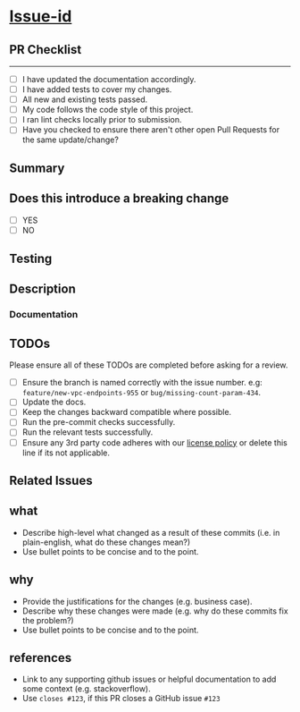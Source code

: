 # [Issue-id](https://github.com/Azure/caf-terraform-landingzones-starter/issues/ISSUE-ID-GOES-HERE)

## PR Checklist

---

<!-- Use the check list below to ensure your branch is ready for PR. -->

- [ ] I have updated the documentation accordingly.
- [ ] I have added tests to cover my changes.
- [ ] All new and existing tests passed.
- [ ] My code follows the code style of this project.
- [ ] I ran lint checks locally prior to submission.
- [ ] Have you checked to ensure there aren't other open Pull Requests for the same update/change?

## Summary

<!-- Concise description of the problem and the solution or the feature being added -->

## Does this introduce a breaking change

- [ ] YES
- [ ] NO

<!-- If this introduces a breaking change, please describe the impact and migration path for existing applications below. -->

## Testing

<!-- Instructions for testing and validation of your code -->

<!--
Have any questions? Check out the contributing docs at https://gruntwork.notion.site/Gruntwork-Coding-Methodology-02fdcd6e4b004e818553684760bf691e,
or ask in this Pull Request and a Gruntwork core maintainer will be happy to help :)
Note: Remember to add '[WIP]' to the beginning of the title if this PR is still a work-in-progress. Remove it when it is ready for review!
-->

## Description

<!-- Write a brief description of the changes introduced by this PR -->

### Documentation

<!--
  If this is a feature PR, then where is it documented?

  - If docs exist:
    - Update any references, if relevant.
  - If no docs exist:
    - Create a stub for documentation including bullet points for how to use the feature, code snippets (including from happy path tests), etc.
-->

<!-- Important: Did you make any backward incompatible changes? If yes, then you must write a migration guide! -->

## TODOs

Please ensure all of these TODOs are completed before asking for a review.

- [ ] Ensure the branch is named correctly with the issue number. e.g: `feature/new-vpc-endpoints-955` or `bug/missing-count-param-434`.
- [ ] Update the docs.
- [ ] Keep the changes backward compatible where possible.
- [ ] Run the pre-commit checks successfully.
- [ ] Run the relevant tests successfully.
- [ ] Ensure any 3rd party code adheres with our [license policy](https://www.notion.so/gruntwork/Gruntwork-licenses-and-open-source-usage-policy-f7dece1f780341c7b69c1763f22b1378) or delete this line if its not applicable.

## Related Issues

<!--
  Link to related issues, and issues fixed or partially addressed by this PR.
  e.g. Fixes #1234
  e.g. Addresses #1234
  e.g. Related to #1234
-->

## what

- Describe high-level what changed as a result of these commits (i.e. in plain-english, what do these changes mean?)
- Use bullet points to be concise and to the point.

## why

- Provide the justifications for the changes (e.g. business case).
- Describe why these changes were made (e.g. why do these commits fix the problem?)
- Use bullet points to be concise and to the point.

## references

- Link to any supporting github issues or helpful documentation to add some context (e.g. stackoverflow).
- Use `closes #123`, if this PR closes a GitHub issue `#123`
